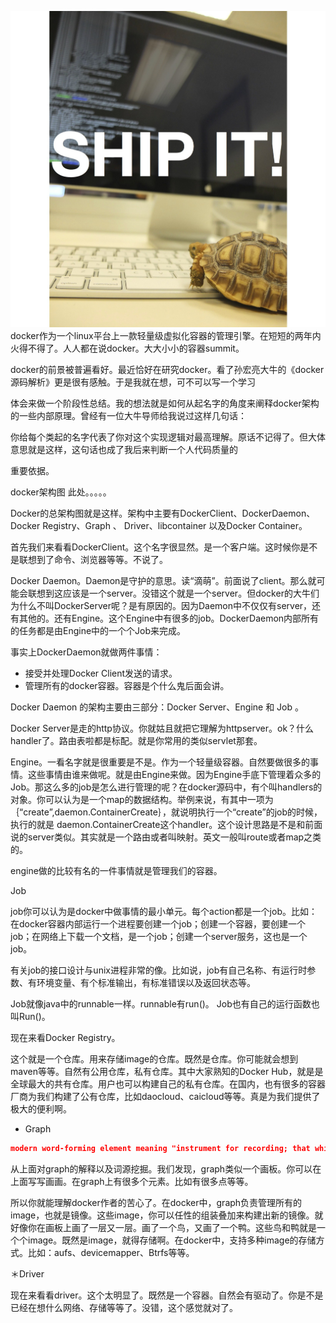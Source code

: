 ![](static/images/docker/shipit-gordon.jpg)
docker作为一个linux平台上一款轻量级虚拟化容器的管理引擎。在短短的两年内火得不得了。人人都在说docker。大大小小的容器summit。

docker的前景被普遍看好。最近恰好在研究docker。看了孙宏亮大牛的《docker源码解析》更是很有感触。于是我就在想，可不可以写一个学习

体会来做一个阶段性总结。我的想法就是如何从起名字的角度来阐释docker架构的一些内部原理。曾经有一位大牛导师给我说过这样几句话：

你给每个类起的名字代表了你对这个实现逻辑对最高理解。原话不记得了。但大体意思就是这样，这句话也成了我后来判断一个人代码质量的

重要依据。


docker架构图  此处。。。。。



Docker的总架构图就是这样。架构中主要有DockerClient、DockerDaemon、Docker Registry、Graph 、 Driver、libcontainer 以及Docker Container。


首先我们来看看DockerClient。这个名字很显然。是一个客户端。这时候你是不是联想到了命令、浏览器等等。不说了。


Docker Daemon。Daemon是守护的意思。读“滴萌”。前面说了client。那么就可能会联想到这应该是一个server。没错这个就是一个server。但docker的大牛们为什么不叫DockerServer呢？是有原因的。因为Daemon中不仅仅有server，还有其他的。还有Engine。这个Engine中有很多的job。DockerDaemon内部所有的任务都是由Engine中的一个个Job来完成。

事实上DockerDaemon就做两件事情：
* 接受并处理Docker Client发送的请求。
* 管理所有的docker容器。容器是个什么鬼后面会讲。

Docker Daemon 的架构主要由三部分：Docker Server、Engine 和 Job 。

Docker Server是走的http协议。你就姑且就把它理解为httpserver。ok？什么handler了。路由表啦都是标配。就是你常用的类似servlet那套。



Engine。一看名字就是很重要是不是。作为一个轻量级容器。自然要做很多的事情。这些事情由谁来做呢。就是由Engine来做。因为Engine手底下管理着众多的Job。那这么多的job是怎么进行管理的呢？在docker源码中，有个叫handlers的对象。你可以认为是一个map的数据结构。举例来说，有其中一项为｛“create”,daemon.ContainerCreate｝，就说明执行一个“create”的job的时候，执行的就是
daemon.ContainerCreate这个handler。这个设计思路是不是和前面说的server类似。其实就是一个路由或者叫映射。英文一般叫route或者map之类的。


engine做的比较有名的一件事情就是管理我们的容器。


Job

job你可以认为是docker中做事情的最小单元。每个action都是一个job。比如：在docker容器内部运行一个进程要创建一个job；创建一个容器，要创建一个job；在网络上下载一个文档，是一个job；创建一个server服务，这也是一个job。


有关job的接口设计与unix进程非常的像。比如说，job有自己名称、有运行时参数、有环境变量、有个标准输出，有标准错误以及返回状态等。

Job就像java中的runnable一样。runnable有run()。  Job也有自己的运行函数也叫Run()。


现在来看Docker Registry。

这个就是一个仓库。用来存储image的仓库。既然是仓库。你可能就会想到maven等等。自然有公用仓库，私有仓库。其中大家熟知的Docker Hub，就是是全球最大的共有仓库。用户也可以构建自己的私有仓库。在国内，也有很多的容器厂商为我们构建了公有仓库，比如daocloud、caicloud等等。真是为我们提供了极大的便利啊。



* Graph

```json
modern word-forming element meaning "instrument for recording; that which writes, marks, or describes; something written," from Greek -graphos "-writing, -writer" (as in autographos "written with one's own hand"), from graphe "writing, the art of writing, a writing," from graphein "to write, express by written characters," earlier "to draw, represent by lines drawn" (see -graphy). Adopted widely (Dutch -graaf, German -graph, French -graphe, Spanish -grafo). Related: -grapher; -graphic; -graphical.
```

从上面对graph的解释以及词源挖掘。我们发现，graph类似一个画板。你可以在上面写写画画。在graph上有很多个元素。比如有很多点等等。

所以你就能理解docker作者的苦心了。在docker中，graph负责管理所有的image，也就是镜像。这些image，你可以任性的组装叠加来构建出新的镜像。就好像你在画板上画了一层又一层。画了一个鸟，又画了一个鸭。这些鸟和鸭就是一个个image。既然是image，就得存储啊。在docker中，支持多种image的存储方式。比如：aufs、devicemapper、Btrfs等等。


＊Driver

现在来看看driver。这个太明显了。既然是一个容器。自然会有驱动了。你是不是已经在想什么网络、存储等等了。没错，这个感觉就对了。







